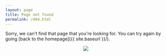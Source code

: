 ```yaml
---
layout: page
title: Page not found
permalink: /404.html
---
```


Sorry, we can't find that page that you're looking for. You can try again by going [back to the homepage]({{ site.baseurl }}/).

<div class="margin-top-25" style="text-align:center">
  <img src="{{ site.baseurl }}/images/404.png"/>
</div>
